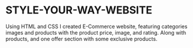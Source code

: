 # STYLE-YOUR-WAY-WEBSITE
Using HTML and CSS I created E-Commerce website, featuring categories images and products with the product price, image, and rating. Along with products, and one offer section with some exclusive products.

